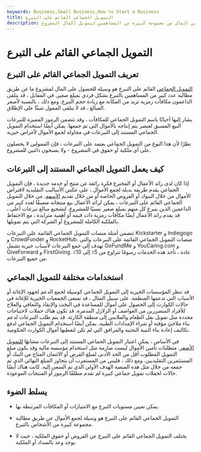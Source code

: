 ```yaml
---
keywords: Business,Small Business,How to Start a Business
title: التمويل الجماعي القائم على التبرع
description: يسعى التمويل الجماعي القائم على التبرع إلى الحصول على مبالغ صغيرة من المال من مجموعة كبيرة من المساهمين لتمويل إكمال المشروع.
---
```


# التمويل الجماعي القائم على التبرع
## تعريف التمويل الجماعي القائم على التبرع

[التمويل الجماعي](/crowdfunding) القائم على التبرع هو وسيلة للحصول على المال لمشروع ما عن طريق مطالبة عدد كبير من المساهمين بالتبرع بشكل فردي بمبلغ صغير. في المقابل ، قد يتلقى الداعمون مكافآت رمزية تزيد من المكانة مع زيادة حجم التبرع. ومع ذلك ، بالنسبة لأصغر المبالغ ، قد لا يتلقى الممول شيئًا على الإطلاق.

يشار إليها أحيانًا باسم التمويل الجماعي للمكافآت ، وقد تتضمن الرموز المميزة للتبرعات البيع المسبق لعنصر يتم إنتاجه بالأموال التي تم جمعها. يمكن أيضًا استخدام التمويل الجماعي المستند إلى التبرعات في محاولة لجمع الأموال لأغراض خيرية.

نظرًا لأن هذا النوع من التمويل الجماعي يعتمد على التبرعات ، فإن الممولين لا يحصلون على أي ملكية أو حقوق في المشروع - ولا يصبحون دائنين للمشروع.

## كيف يعمل التمويل الجماعي المستند إلى التبرعات

إذا كان لدى رائد الأعمال أو المخترع فكرة رائعة عن منتج أو خدمة جديدة ، فإن التمويل الجماعي يقدم طريقة بديلة لجمع الأموال ، على عكس الأساليب التقليدية لاقتراض الأموال من خلال البنوك أو القروض الخاصة أو من خلال تقديم [الأسهم](/equity). من خلال التمويل الجماعي القائم على التبرعات ، يمكن لرائد الأعمال بيع منتجاته مسبقًا لعدد كبير من الداعمين الذين يتبرع كل منهم بمبلغ صغير نسبيًا للمشروع. لتشجيع مبالغ تبرعات أعلى ، قد يقدم رائد الأعمال أيضًا مكافآت رمزية ذات قيمة أو أهمية متزايدة ، مع الاحتفاظ بالملكية الكاملة للمشروع أو الشركة التي يتم تمويلها.

تتضمن أمثلة منصات التمويل الجماعي القائمة على التبرعات Kickstarter و Indiegogo و CrowdFunder و RocketHub. منصات التمويل الجماعي القائمة على التبرعات والتي تهدف إلى جمع التبرعات لأسباب خيرية تشمل GoFundMe و YouCaring.com و GiveForward و FirstGiving. عادة ، تأخذ هذه الخدمات رسومًا تتراوح من 5٪ إلى 10٪ من جميع التبرعات.

## استخدامات مختلفة للتمويل الجماعي

قد تنظر المؤسسات الخيرية إلى التمويل الجماعي كوسيلة لجمع الدعم لجهود الإغاثة أو الأسباب التي تدعمها المنظمة. على سبيل المثال ، قد تسعى الجمعيات الخيرية للإغاثة في حالات الكوارث إلى الحصول على أموال للمساعدة في البحث والإنقاذ والتعافي والعلاج للأفراد المتضررين من العواصف أو الزلازل المدمرة. قد تكون هناك حملات لاحتياجات محددة مثل تمويل نقل الطعام والملابس إلى منطقة الكارثة. قد يتم طلب التبرعات لدعم بناء ملاجئ مؤقتة أو شراء الإمدادات الطبية. يمكن أيضًا استخدام التمويل الجماعي لدفع تكاليف إعادة بناء البنية التحتية والمرافق التي لم تكن لتغطيها أموال الكوارث الحكومية.

في الأساس ، يمكن اعتبار التمويل الجماعي المستند إلى التبرعات مشابهًا [للتمويل الأصغر](/microfinance). متطلبات تأمين الأموال ليست صارمة مثل استخدام مؤسسة مالية وقد يكون مبلغ التمويل المطلوب أقل من الحد الأدنى لمبلغ القرض أو الائتمان المتاح من البنك أو المستثمرين التقليديين. ومع ذلك ، فليس من المستغرب أن يتجاوز المبلغ النهائي الذي تم جمعه من خلال مثل هذه المنصة الهدف الأولي الذي تم السعي إليه. كانت هناك أيضًا حالات لحملات تمويل جماعي كبيرة لم تقدم مطلقًا الرموز أو المنتجات الموعودة.

## يسلط الضوء

- يمكن تعيين مستويات التبرع مع الامتيازات أو المكافآت المرتبطة بها.

- التمويل الجماعي القائم على التبرع هو وسيلة لجمع الأموال عن طريق مطالبة مجموعة كبيرة من الأشخاص بالتبرع.

- يختلف التمويل الجماعي القائم على التبرع عن القروض أو حقوق الملكية ، حيث لا يوجد وعد بالسداد أو الملكية.

